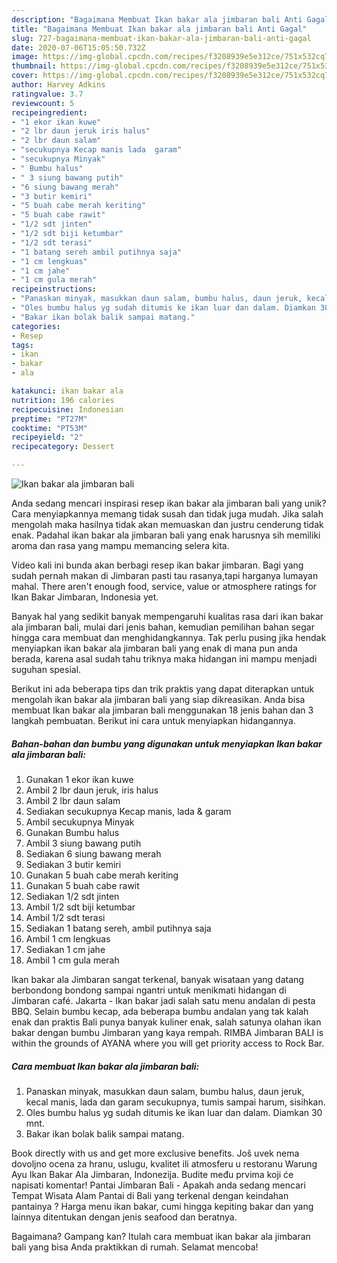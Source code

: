 ```yaml
---
description: "Bagaimana Membuat Ikan bakar ala jimbaran bali Anti Gagal"
title: "Bagaimana Membuat Ikan bakar ala jimbaran bali Anti Gagal"
slug: 727-bagaimana-membuat-ikan-bakar-ala-jimbaran-bali-anti-gagal
date: 2020-07-06T15:05:50.732Z
image: https://img-global.cpcdn.com/recipes/f3208939e5e312ce/751x532cq70/ikan-bakar-ala-jimbaran-bali-foto-resep-utama.jpg
thumbnail: https://img-global.cpcdn.com/recipes/f3208939e5e312ce/751x532cq70/ikan-bakar-ala-jimbaran-bali-foto-resep-utama.jpg
cover: https://img-global.cpcdn.com/recipes/f3208939e5e312ce/751x532cq70/ikan-bakar-ala-jimbaran-bali-foto-resep-utama.jpg
author: Harvey Adkins
ratingvalue: 3.7
reviewcount: 5
recipeingredient:
- "1 ekor ikan kuwe"
- "2 lbr daun jeruk iris halus"
- "2 lbr daun salam"
- "secukupnya Kecap manis lada  garam"
- "secukupnya Minyak"
- " Bumbu halus"
- " 3 siung bawang putih"
- "6 siung bawang merah"
- "3 butir kemiri"
- "5 buah cabe merah keriting"
- "5 buah cabe rawit"
- "1/2 sdt jinten"
- "1/2 sdt biji ketumbar"
- "1/2 sdt terasi"
- "1 batang sereh ambil putihnya saja"
- "1 cm lengkuas"
- "1 cm jahe"
- "1 cm gula merah"
recipeinstructions:
- "Panaskan minyak, masukkan daun salam, bumbu halus, daun jeruk, kecal manis, lada dan garam secukupnya, tumis sampai harum, sisihkan."
- "Oles bumbu halus yg sudah ditumis ke ikan luar dan dalam. Diamkan 30 mnt."
- "Bakar ikan bolak balik sampai matang."
categories:
- Resep
tags:
- ikan
- bakar
- ala

katakunci: ikan bakar ala 
nutrition: 196 calories
recipecuisine: Indonesian
preptime: "PT27M"
cooktime: "PT53M"
recipeyield: "2"
recipecategory: Dessert

---
```



![Ikan bakar ala jimbaran bali](https://img-global.cpcdn.com/recipes/f3208939e5e312ce/751x532cq70/ikan-bakar-ala-jimbaran-bali-foto-resep-utama.jpg)

Anda sedang mencari inspirasi resep ikan bakar ala jimbaran bali yang unik? Cara menyiapkannya memang tidak susah dan tidak juga mudah. Jika salah mengolah maka hasilnya tidak akan memuaskan dan justru cenderung tidak enak. Padahal ikan bakar ala jimbaran bali yang enak harusnya sih memiliki aroma dan rasa yang mampu memancing selera kita.

Video kali ini bunda akan berbagi resep ikan bakar jimbaran. Bagi yang sudah pernah makan di Jimbaran pasti tau rasanya,tapi harganya lumayan mahal. There aren&#39;t enough food, service, value or atmosphere ratings for Ikan Bakar Jimbaran, Indonesia yet.

Banyak hal yang sedikit banyak mempengaruhi kualitas rasa dari ikan bakar ala jimbaran bali, mulai dari jenis bahan, kemudian pemilihan bahan segar hingga cara membuat dan menghidangkannya. Tak perlu pusing jika hendak menyiapkan ikan bakar ala jimbaran bali yang enak di mana pun anda berada, karena asal sudah tahu triknya maka hidangan ini mampu menjadi suguhan spesial.


Berikut ini ada beberapa tips dan trik praktis yang dapat diterapkan untuk mengolah ikan bakar ala jimbaran bali yang siap dikreasikan. Anda bisa membuat Ikan bakar ala jimbaran bali menggunakan 18 jenis bahan dan 3 langkah pembuatan. Berikut ini cara untuk menyiapkan hidangannya.

<!--inarticleads1-->

##### Bahan-bahan dan bumbu yang digunakan untuk menyiapkan Ikan bakar ala jimbaran bali:

1. Gunakan 1 ekor ikan kuwe
1. Ambil 2 lbr daun jeruk, iris halus
1. Ambil 2 lbr daun salam
1. Sediakan secukupnya Kecap manis, lada &amp; garam
1. Ambil secukupnya Minyak
1. Gunakan  Bumbu halus
1. Ambil  3 siung bawang putih
1. Sediakan 6 siung bawang merah
1. Sediakan 3 butir kemiri
1. Gunakan 5 buah cabe merah keriting
1. Gunakan 5 buah cabe rawit
1. Sediakan 1/2 sdt jinten
1. Ambil 1/2 sdt biji ketumbar
1. Ambil 1/2 sdt terasi
1. Sediakan 1 batang sereh, ambil putihnya saja
1. Ambil 1 cm lengkuas
1. Sediakan 1 cm jahe
1. Ambil 1 cm gula merah


Ikan bakar ala Jimbaran sangat terkenal, banyak wisataan yang datang berbondong bondong sampai ngantri untuk menikmati hidangan di Jimbaran café. Jakarta - Ikan bakar jadi salah satu menu andalan di pesta BBQ. Selain bumbu kecap, ada beberapa bumbu andalan yang tak kalah enak dan praktis Bali punya banyak kuliner enak, salah satunya olahan ikan bakar dengan bumbu Jimbaran yang kaya rempah. RIMBA Jimbaran BALI is within the grounds of AYANA where you will get priority access to Rock Bar. 

<!--inarticleads2-->

##### Cara membuat Ikan bakar ala jimbaran bali:

1. Panaskan minyak, masukkan daun salam, bumbu halus, daun jeruk, kecal manis, lada dan garam secukupnya, tumis sampai harum, sisihkan.
1. Oles bumbu halus yg sudah ditumis ke ikan luar dan dalam. Diamkan 30 mnt.
1. Bakar ikan bolak balik sampai matang.


Book directly with us and get more exclusive benefits. Još uvek nema dovoljno ocena za hranu, uslugu, kvalitet ili atmosferu u restoranu Warung Ayu Ikan Bakar Ala Jimbaran, Indonezija. Budite među prvima koji će napisati komentar! Pantai Jimbaran Bali - Apakah anda sedang mencari Tempat Wisata Alam Pantai di Bali yang terkenal dengan keindahan pantainya ? Harga menu ikan bakar, cumi hingga kepiting bakar dan yang lainnya ditentukan dengan jenis seafood dan beratnya. 

Bagaimana? Gampang kan? Itulah cara membuat ikan bakar ala jimbaran bali yang bisa Anda praktikkan di rumah. Selamat mencoba!
